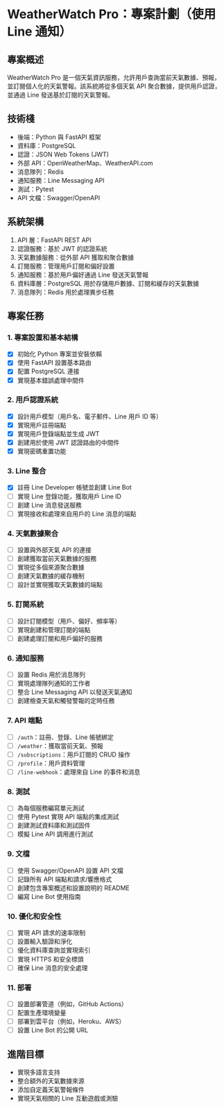 # WeatherWatch Pro：專案計劃（使用 Line 通知）

## 專案概述

WeatherWatch Pro 是一個天氣資訊服務，允許用戶查詢當前天氣數據、預報，並訂閱個人化的天氣警報。該系統將從多個天氣 API 聚合數據，提供用戶認證，並通過 Line 發送基於訂閱的天氣警報。

## 技術棧

- 後端：Python 與 FastAPI 框架
- 資料庫：PostgreSQL
- 認證：JSON Web Tokens (JWT)
- 外部 API：OpenWeatherMap、WeatherAPI.com
- 消息隊列：Redis
- 通知服務：Line Messaging API
- 測試：Pytest
- API 文檔：Swagger/OpenAPI

## 系統架構

1. API 層：FastAPI REST API
2. 認證服務：基於 JWT 的認證系統
3. 天氣數據服務：從外部 API 獲取和聚合數據
4. 訂閱服務：管理用戶訂閱和偏好設置
5. 通知服務：基於用戶偏好通過 Line 發送天氣警報
6. 資料庫層：PostgreSQL 用於存儲用戶數據、訂閱和緩存的天氣數據
7. 消息隊列：Redis 用於處理異步任務

## 專案任務

### 1. 專案設置和基本結構

- [x] 初始化 Python 專案並安裝依賴
- [x] 使用 FastAPI 設置基本路由
- [x] 配置 PostgreSQL 連接
- [x] 實現基本錯誤處理中間件

### 2. 用戶認證系統

- [x] 設計用戶模型（用戶名、電子郵件、Line 用戶 ID 等）
- [x] 實現用戶註冊端點
- [x] 實現用戶登錄端點並生成 JWT
- [x] 創建用於使用 JWT 認證路由的中間件
- [x] 實現密碼重置功能

### 3. Line 整合

- [x] 註冊 Line Developer 帳號並創建 Line Bot
- [ ] 實現 Line 登錄功能，獲取用戶 Line ID
- [ ] 創建 Line 消息發送服務
- [ ] 實現接收和處理來自用戶的 Line 消息的端點

### 4. 天氣數據聚合

- [ ] 設置與外部天氣 API 的連接
- [ ] 創建獲取當前天氣數據的服務
- [ ] 實現從多個來源聚合數據
- [ ] 創建天氣數據的緩存機制
- [ ] 設計並實現獲取天氣數據的端點

### 5. 訂閱系統

- [ ] 設計訂閱模型（用戶、偏好、頻率等）
- [ ] 實現創建和管理訂閱的端點
- [ ] 創建處理訂閱和用戶偏好的服務

### 6. 通知服務

- [ ] 設置 Redis 用於消息隊列
- [ ] 實現處理隊列通知的工作者
- [ ] 整合 Line Messaging API 以發送天氣通知
- [ ] 創建檢查天氣和觸發警報的定時任務

### 7. API 端點

- [ ] `/auth`：註冊、登錄、Line 帳號綁定
- [ ] `/weather`：獲取當前天氣、預報
- [ ] `/subscriptions`：用戶訂閱的 CRUD 操作
- [ ] `/profile`：用戶資料管理
- [ ] `/line-webhook`：處理來自 Line 的事件和消息

### 8. 測試

- [ ] 為每個服務編寫單元測試
- [ ] 使用 Pytest 實現 API 端點的集成測試
- [ ] 創建測試資料庫和測試固件
- [ ] 模擬 Line API 調用進行測試

### 9. 文檔

- [ ] 使用 Swagger/OpenAPI 設置 API 文檔
- [ ] 記錄所有 API 端點和請求/響應格式
- [ ] 創建包含專案概述和設置說明的 README
- [ ] 編寫 Line Bot 使用指南

### 10. 優化和安全性

- [ ] 實現 API 請求的速率限制
- [ ] 設置輸入驗證和淨化
- [ ] 優化資料庫查詢並實現索引
- [ ] 實現 HTTPS 和安全標頭
- [ ] 確保 Line 消息的安全處理

### 11. 部署

- [ ] 設置部署管道（例如，GitHub Actions）
- [ ] 配置生產環境變量
- [ ] 部署到雲平台（例如，Heroku、AWS）
- [ ] 設置 Line Bot 的公開 URL

## 進階目標

- 實現多語言支持
- 整合額外的天氣數據來源
- 添加自定義天氣警報條件
- 實現天氣相關的 Line 互動遊戲或測驗
